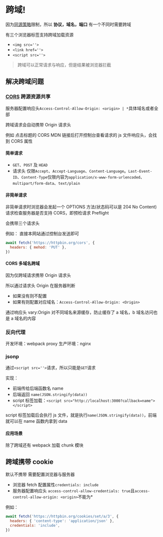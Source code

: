 # 跨域!

因为[同源策略](https://developer.mozilla.org/zh-CN/docs/Web/Security/Same-origin_policy)限制，所以 **协议，域名，端口** 有一个不同时需要跨域

有三个浏览器标签支持跨域加载资源

- `<img src=''>`
- `<link href=''>`
- `<script src=''>`

> 跨域可以正常请求与响应，但是结果被浏览器拦截

## 解决跨域问题

### [CORS](https://developer.mozilla.org/zh-CN/docs/Web/HTTP/CORS) 跨源资源共享

服务器配置响应头`Access-Control-Allow-Origin: <origin> | *`具体域名或者全部

跨域请求会自动携带 Origin 请求头

例如 点击标题的 CORS MDN 链接后打开控制台查看请求的 js 文件响应头，会找到 CORS 属性

#### 简单请求

- `GET`、`POST` 及 `HEAD`
- 请求头 仅限`Accept`、`Accept-Language`、`Content-Language`。`Last-Event-ID`、`Content-Type`仅限内容为`application/x-www-form-urlencoded`、`multipart/form-data`、`text/plain`

#### 非简单请求

非简单请求时浏览器会发起一个 OPTIONS 方法(状态码可以是 204 No Content) 请求检查服务器是否支持 CORS，即预检请求 Preflight

会携带三个请求头

例如：
直接本网站通过控制台发送即可

```js
await fetch('https://httpbin.org/cors', {
  headers: { mehod: 'PUT' },
})
```

#### CORS 多域名跨域

因为仅跨域请求携带 Origin 请求头

所以通过请求头 Origin 在服务器判断

- 如果没有则不配置
- 如果有则配置对应域名：`Access-Control-Allow-Origin: <Origin>`

通过响应头 vary:Origin 对不同域名来源缓存，防止缓存了 a 域名，b 域名访问也是 a 域名的内容

### 反向代理

开发环境：webpack proxy
生产环境：nginx

### jsonp

通过`<script src=''>`请求，所以只能是`GET`请求

实现：

- 前端传给后端函数名 name
- 后端返回 `name(JSON.stringify(data))`
- script 标签加载：`<script src="http://localhost:3000?callback=name"></script>`

script 标签加载后会执行 js 文件，就是执行`name(JSON.stringify(data))`，前端就可以在 name 函数内拿到 data

#### 应用场景

除了跨域还有 webpack 加载 chunk 模块

## 跨域携带 cookie

默认不携带
需要配置浏览器与服务器

- 浏览器 fetch 配置属性`credentials: include`
- 服务器配置响应头 `access-control-allow-credentials: true`且`access-control-allow-origin: <origin>`不能为\*

例如：

```js
await fetch('https://httpbin.org/cookies/set/a/3', {
  headers: { 'content-type': 'application/json' },
  credentials: 'include',
})
```
